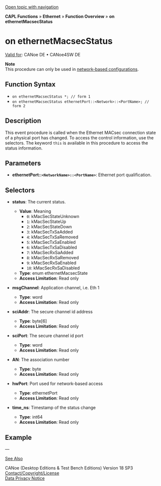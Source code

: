 [Open topic with navigation](../../../../../CANoeDEFamily.htm#Topics/CAPLFunctions/IP/EventProcedures/CAPLfunctionOnethernetMacsecStatus.md)

**CAPL Functions** » **Ethernet** » **Function Overview** » **on ethernetMacsecStatus**

# on ethernetMacsecStatus

[Valid for](../../../Shared/FeatureAvailability.md): CANoe DE • CANoe4SW DE

**Note**  
This procedure can only be used in [network-based configurations](../../../CANoeCANalyzer/Ethernet/EthernetPortBasedNetworkAccess.md).

## Function Syntax

- `on ethernetMacsecStatus *; // form 1`
- `on ethernetMacsecStatus ethernetPort::<Network>::<PortName>; // form 2`

## Description

This event procedure is called when the Ethernet MACsec connection state of a physical port has changed. To access the control information, use the selectors. The keyword `this` is available in this procedure to access the status information.

## Parameters

- **ethernetPort::`<NetworkName>::<PortName>`**: Ethernet port qualification.

## Selectors

- **status**: The current status.
  - **Value**: Meaning
    - `0`: kMacSecStateUnknown
    - `1`: kMacSecStateUp
    - `2`: kMacSecStateDown
    - `3`: kMacSecTxSaAdded
    - `4`: kMacSecTxSaRemoved
    - `5`: kMacSecTxSaEnabled
    - `6`: kMacSecTxSaDisabled
    - `7`: kMacSecRxSaAdded
    - `8`: kMacSecRxSaRemoved
    - `9`: kMacSecRxSaEnabled
    - `10`: kMacSecRxSaDisabled
  - **Type**: enum ethernetMacsecState
  - **Access Limitation**: Read only

- **msgChannel**: Application channel, i.e. Eth 1
  - **Type**: word
  - **Access Limitation**: Read only

- **sciAddr**: The secure channel id address
  - **Type**: byte[6]
  - **Access Limitation**: Read only

- **sciPort**: The secure channel id port
  - **Type**: word
  - **Access Limitation**: Read only

- **AN**: The association number
  - **Type**: byte
  - **Access Limitation**: Read only

- **hwPort**: Port used for network-based access
  - **Type**: ethernetPort
  - **Access Limitation**: Read only

- **time_ns**: Timestamp of the status change
  - **Type**: int64
  - **Access Limitation**: Read only

## Example

—

[See Also](javascript:void(0);)

CANoe (Desktop Editions & Test Bench Editions) Version 18 SP3  
[Contact/Copyright/License](../../../Shared/ContactCopyrightLicense.md)  
[Data Privacy Notice](https://www.vector.com/int/en/company/get-info/privacy-policy/)
